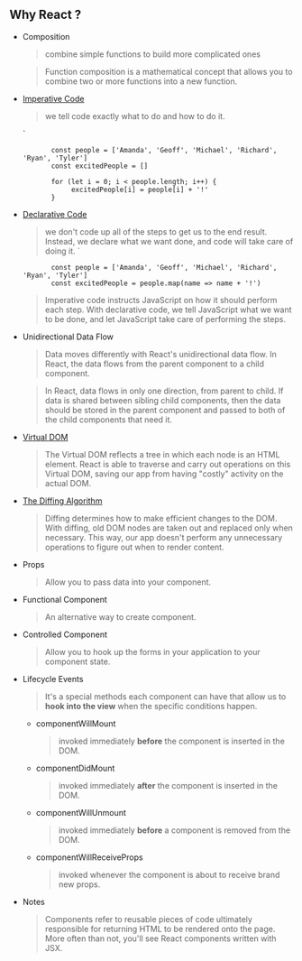 ## Why React ? 
   - Composition
        > combine simple functions to build more complicated ones
        
        > Function composition is a mathematical concept that allows you to combine two or more functions into a new function.
   - [Imperative Code](https://tylermcginnis.com/imperative-vs-declarative-programming/)
        > we tell code exactly what to do and how to do it. 
        
        `
        
                const people = ['Amanda', 'Geoff', 'Michael', 'Richard', 'Ryan', 'Tyler']
                const excitedPeople = []
        
                for (let i = 0; i < people.length; i++) {
                     excitedPeople[i] = people[i] + '!'
                }
        
   - [Declarative Code](https://stackoverflow.com/questions/33655534/difference-between-declarative-and-imperative-in-react-js)
       > we don't code up all of the steps to get us to the end result. 
         Instead, we declare what we want done, and code will take care of doing it. 
        `
        
                const people = ['Amanda', 'Geoff', 'Michael', 'Richard', 'Ryan', 'Tyler']
                const excitedPeople = people.map(name => name + '!')
        > Imperative code instructs JavaScript on how it should perform each step. 
          With declarative code, we tell JavaScript what we want to be done, 
          and let JavaScript take care of performing the steps.
   - Unidirectional Data Flow
        > Data moves differently with React's unidirectional data flow. In React, the data flows from the parent component to a child component.
        
        > In React, data flows in only one direction, from parent to child. If data is shared between sibling child components, then the data should be stored in the parent component and passed to both of the child components that need it.
        
   - [Virtual DOM](https://reactjs.org/docs/optimizing-performance.html#avoid-reconciliation)
        > The Virtual DOM reflects a tree in which each node is an HTML element. React is able to traverse and carry out operations on this Virtual DOM, saving our app from having "costly" activity on the actual DOM.
   
   - [The Diffing Algorithm](https://reactjs.org/docs/reconciliation.html#the-diffing-algorithm)
        > Diffing determines how to make efficient changes to the DOM. With diffing, old DOM nodes are taken out and replaced only when necessary. This way, our app doesn't perform any unnecessary operations to figure out when to render content.
   
   - Props 
        > Allow you to pass data into your component.        
   - Functional Component  
        > An alternative way to create component.        
   - Controlled Component  
        > Allow you to hook up the forms in your application to your component state. 
    
   - Lifecycle Events 
        > It's a special methods each component can have that allow us to **hook into the view** when the specific conditions happen.
        
        * componentWillMount 
            > invoked immediately **before** the component is inserted in the DOM.
        * componentDidMount 
            > invoked immediately **after**  the component is inserted in the DOM.
        * componentWillUnmount 
            > invoked immediately **before** a component is removed from the DOM.
        * componentWillReceiveProps 
            > invoked whenever the component is about to receive brand new props.
                 
               
   - Notes 
       > Components refer to reusable pieces of code ultimately responsible for returning HTML to be rendered onto the page. More often than not, you'll see React components written with JSX.
